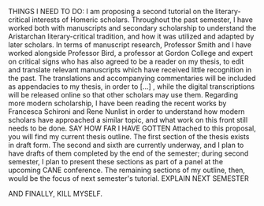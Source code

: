 THINGS I NEED TO DO:
I am proposing a second tutorial on the literary-critical interests of Homeric scholars. Throughout the past semester, I have worked both with manuscripts and secondary scholarship to understand the Aristarchan literary-critical tradition, and how it was utilized and adapted by later scholars. In terms of manuscript research, Professor Smith and I have worked alongside Professor Bird, a professor at Gordon College and expert on critical signs who has also agreed to be a reader on my thesis, to edit and translate relevant manuscripts which have received little recognition in the past. The translations and accompanying commentaries will be included as appendacies to my thesis, in order to [...] , while the digital transcriptions will be released online so that other scholars may use them. Regarding more modern scholarship, I have been reading the recent works by Francesca Schironi and Rene Nunlist in order to understand how modern scholars have approached a similar topic, and what work on this front still needs to be done.
SAY HOW FAR I HAVE GOTTEN
Attached to this proposal, you will find my current thesis outline. The first section of the thesis exists in draft form. The second and sixth are currently underway, and I plan to have drafts of them completed by the end of the semester; during second semester, I plan to present these sections as part of a panel at the upcoming CANE conference. The remaining sections of my outline, then, would be the focus of next semester's tutorial.
EXPLAIN NEXT SEMESTER

AND FINALLY, KILL MYSELF.
